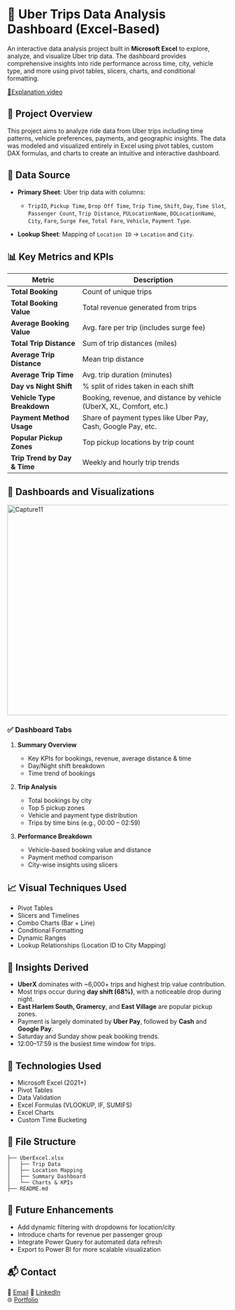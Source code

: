 # 🚖 Uber Trips Data Analysis Dashboard (Excel-Based)

An interactive data analysis project built in **Microsoft Excel** to explore, analyze, and visualize Uber trip data. The dashboard provides comprehensive insights into ride performance across time, city, vehicle type, and more using pivot tables, slicers, charts, and conditional formatting.

[🎥Explanation video](https://www.youtube.com/watch?v=1dVfahyzE7g)


## 📌 Project Overview

This project aims to analyze ride data from Uber trips including time patterns, vehicle preferences, payments, and geographic insights. The data was modeled and visualized entirely in Excel using pivot tables, custom DAX formulas, and charts to create an intuitive and interactive dashboard.



## 🧾 Data Source

- **Primary Sheet**: Uber trip data with columns:
  - `TripID`, `Pickup Time`, `Drop Off Time`, `Trip Time`, `Shift`, `Day`, `Time Slot`, `Passenger Count`, `Trip Distance`, `PULocationName`, `DOLocationName`, `City`, `Fare`, `Surge Fee`, `Total Fare`, `Vehicle`, `Payment Type`.

- **Lookup Sheet**: Mapping of `Location ID` → `Location` and `City`.



## 📊 Key Metrics and KPIs

| Metric | Description |
|--------|-------------|
| **Total Booking** | Count of unique trips |
| **Total Booking Value** | Total revenue generated from trips |
| **Average Booking Value** | Avg. fare per trip (includes surge fee) |
| **Total Trip Distance** | Sum of trip distances (miles) |
| **Average Trip Distance** | Mean trip distance |
| **Average Trip Time** | Avg. trip duration (minutes) |
| **Day vs Night Shift** | % split of rides taken in each shift |
| **Vehicle Type Breakdown** | Booking, revenue, and distance by vehicle (UberX, XL, Comfort, etc.) |
| **Payment Method Usage** | Share of payment types like Uber Pay, Cash, Google Pay, etc. |
| **Popular Pickup Zones** | Top pickup locations by trip count |
| **Trip Trend by Day & Time** | Weekly and hourly trip trends |


## 📌 Dashboards and Visualizations
<img width="913" height="481" alt="Capture11" src="https://github.com/user-attachments/assets/71a3bac1-5dcc-4193-b361-a83eea170b8b" />


### ✅ Dashboard Tabs

1. **Summary Overview**
   - Key KPIs for bookings, revenue, average distance & time
   - Day/Night shift breakdown
   - Time trend of bookings

2. **Trip Analysis**
   - Total bookings by city
   - Top 5 pickup zones
   - Vehicle and payment type distribution
   - Trips by time bins (e.g., 00:00 – 02:59)

3. **Performance Breakdown**
   - Vehicle-based booking value and distance
   - Payment method comparison
   - City-wise insights using slicers



## 📈 Visual Techniques Used

- Pivot Tables
- Slicers and Timelines
- Combo Charts (Bar + Line)
- Conditional Formatting
- Dynamic Ranges
- Lookup Relationships (Location ID to City Mapping)



## 🧠 Insights Derived

- **UberX** dominates with ~6,000+ trips and highest trip value contribution.
- Most trips occur during **day shift (68%)**, with a noticeable drop during night.
- **East Harlem South, Gramercy**, and **East Village** are popular pickup zones.
- Payment is largely dominated by **Uber Pay**, followed by **Cash** and **Google Pay**.
- Saturday and Sunday show peak booking trends.
- 12:00–17:59 is the busiest time window for trips.


## 🚀 Technologies Used

- Microsoft Excel (2021+)
- Pivot Tables
- Data Validation
- Excel Formulas (VLOOKUP, IF, SUMIFS)
- Excel Charts
- Custom Time Bucketing



## 📁 File Structure

```
├── UberExcel.xlsx
│   ├── Trip Data
│   ├── Location Mapping
│   ├── Summary Dashboard
│   └── Charts & KPIs
├── README.md
```



## 🧩 Future Enhancements

- Add dynamic filtering with dropdowns for location/city
- Introduce charts for revenue per passenger group
- Integrate Power Query for automated data refresh
- Export to Power BI for more scalable visualization



## 📬 Contact

📧 [Email](narendra.1402@yahoo.com)
🔗 [LinkedIn](https://linkedin.com/in/yourprofile)  
🌐 [Portfolio](https://narendra1402.github.io/)

